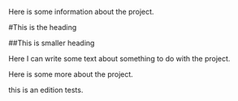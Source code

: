 Here is some information about the project.

#This is the heading

##This is smaller heading

Here I can write some text about something to do with the project.

Here is some more about the project.

this is an edition tests.

